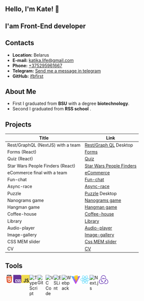 ## Hello, I'm Kate! 👋

## I'am Front-End developer

## Contacts

- **Location:** Belarus
- **E-mail:** [katika.life@gmail.com](mailto:katika.life@gmail.com)
- **Phone:** [+375295961667](tel:+375295961667)
- **Telegram:** [Send me a message in telegram](https://t.me/KatsiarynaMashko)
- **GitHub:** [ifbfirst](https://github.com/ifbfirst)

## About Me

- First I graduated from **BSU** with a degree **biotechnology**.
- Second I graduated from **RSS school** .

## Projects

| Title                             | Link        |
| ----------------------------      | -------------------|
| Rest/GraphQL (NextJS) with a team | [Rest/Graph QL](https://moon-graphiql-app.netlify.app/en/) Desktop      |                                                          |
| Forms (React)                     | [Forms](https://ifbfirst-forms.netlify.app/)     |
| Quiz (React)                      | [Quiz](https://ifbfirst-quiz.netlify.app/)     |
| Star Wars People Finders (React)  | [Star Wars People Finders](https://ifbfirst-star-wars-people-finders.netlify.app/)     |
| eCommerce final with a team       | [eCommerce](https://online-moon-store.netlify.app/)     |
| Fun-chat                          | [Fun-chat](https://ifbfirst.github.io/fun-chat/)     |
| Async-race                        | [Async-race](https://ifbfirst.github.io/async-race/)     |
| Puzzle                            | [Puzzle](https://ifbfirst.github.io/rss-puzzle/) Desktop    |
| Nanograms game                    | [Nanograms game](https://ifbfirst.github.io/nanograms/index.html) |
| Hangman game                      | [Hangman game](https://ifbfirst.github.io/hangman/index.html)   |
| Coffee-house                      | [Coffee-house](https://ifbfirst.github.io/coffee-house/home.html)   |
| Library                           | [Library](https://ifbfirst.github.io/library/index.html)        |
| Audio-player                      | [Audio-player](https://ifbfirst.github.io/audio_player/index.html)   |
| Image-gallery                     | [Image-gallery](https://ifbfirst.github.io/image-gallery/index.html)   |
| CSS MEM slider                    | [Css MEM slider](https://ifbfirst.github.io/cssMemeSlider/cssMemeSlider/index.html)    |
| CV                                | [CV](https://ifbfirst.github.io/rsschool-cv/index.html)   |

## Tools

  <a href="https://developer.mozilla.org/en-US/docs/Web/HTML" target="_blank">
  <img align="left" alt="HTML5" width="26px" src="https://raw.githubusercontent.com/github/explore/80688e429a7d4ef2fca1e82350fe8e3517d3494d/topics/html/html.png"/>
</a>
<a href="https://developer.mozilla.org/en-US/docs/Web/CSS" target="_blank">
  <img align="left" alt="CSS" width="26px" src="https://raw.githubusercontent.com/github/explore/80688e429a7d4ef2fca1e82350fe8e3517d3494d/topics/css/css.png"/>
</a>
<a href="https://developer.mozilla.org/en-US/docs/Web/JavaScript" target="_blank">
  <img align="left" alt="JavaScript" width="26px" src="https://raw.githubusercontent.com/github/explore/80688e429a7d4ef2fca1e82350fe8e3517d3494d/topics/javascript/javascript.png"/>
</a>
<a href="https://www.typescriptlang.org/" target="_blank">
  <img align="left" alt="TypeScript" width="26px" src="https://github.com/remojansen/logo.ts/blob/master/ts.png?raw=true"/>
</a>
<a href="https://git-scm.com/" target="_blank">
  <img align="left" alt="Git" width="26px" src="https://git-scm.com/images/logos/downloads/Git-Icon-1788C.png"/>
</a>
<a href="https://code.visualstudio.com/" target="_blank">
  <img align="left" alt="VC Code" width="26px" src="https://code.visualstudio.com/assets/favicon.ico"/>
</a>
<a href="https://eslint.org/" target="_blank">
  <img align="left" alt="ESLint" width="26px" src="https://avatars.githubusercontent.com/u/6019716?s=200&v=4"/>
</a>
<a href="https://webpack.js.org/" target="_blank">
  <img align="left" alt="Webpack" width="30px" src="https://raw.githubusercontent.com/webpack/media/master/logo/icon-square-small.png"/>
</a>
<a href="https://vitejs.dev/" target="_blank">
  <img align="left" alt="Vite" width="30px" src="https://github.com/devicons/devicon/raw/master/icons/vitejs/vitejs-original.svg"/>
</a>
<a href="https://ru.legacy.reactjs.org/" target="_blank">
  <img align="left" alt="React" width="30px" src="https://github.com/devicons/devicon/raw/master/icons/react/react-original.svg"/>
</a>
<a href="https://nextjs.org/" target="_blank">
  <img align="left" alt="Next.js" width="30px" src="https://cdn.worldvectorlogo.com/logos/next-js.svg"/>
</a>
<a href="https://redux.js.org/" target="_blank">
  <img align="left" alt="Redux" width="30px" src="https://raw.githubusercontent.com/devicons/devicon/master/icons/redux/redux-original.svg"/>
</a>
